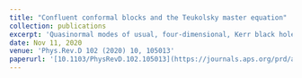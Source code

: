 ```yaml
---
title: "Confluent conformal blocks and the Teukolsky master equation"
collection: publications
excerpt: 'Quasinormal modes of usual, four-dimensional, Kerr black holes are described by certain solutions of a confluent Heun differential equation. In this work, we express these solutions in terms of the connection matrices for a Riemann-Hilbert problem, which was recently solved in terms of the Painlevé V transcendent. We use this formulation to generate small-frequency expansions for the angular spheroidal harmonic eigenvalue and derive conditions on the monodromy properties for the radial modes. Using exponentiation, we relate the accessory parameter to a semiclassical conformal description and discuss the properties of the operators involved. For the radial equation, while the operators at the horizons have Liouville momenta proportional to the entropy intake, we find that spatial infinity is described by a Whittaker operator.'
date: Nov 11, 2020
venue: 'Phys.Rev.D 102 (2020) 10, 105013'
paperurl: '[10.1103/PhysRevD.102.105013](https://journals.aps.org/prd/abstract/10.1103/PhysRevD.102.105013)'
---
```

